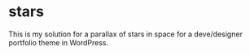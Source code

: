 # stars

This is my solution for a parallax of stars in space for a deve/designer portfolio theme in WordPress.